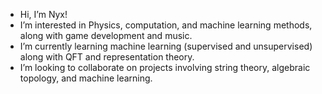 - Hi, I’m Nyx!
- I’m interested in Physics, computation, and machine learning methods, along with game development and music.
- I’m currently learning machine learning (supervised and unsupervised) along with QFT and representation theory.
- I’m looking to collaborate on projects involving string theory, algebraic topology, and machine learning.

<!---
Nyx-22-255/Nyx-22-255 is a ✨ special ✨ repository because its `README.md` (this file) appears on your GitHub profile.
You can click the Preview link to take a look at your changes.
--->
